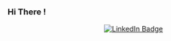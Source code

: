 ### Hi There !
<div id="badges" align="center">
  <a href="https://www.linkedin.com/in/bogdan-dragan-023ba525a/">
    <img src="https://img.shields.io/badge/LinkedIn-blue?style=for-the-badge&logo=linkedin&logoColor=white" alt="LinkedIn Badge"/>
  </a>
</div>
<!--
 Now is the time for me to move on with a career change and go back to my old passion, software coding. 
In the past I been used to code in  C / C++. 

🌱 I’m currently learning to code in Python, going through HyperionDev bootcamp. I'm planning to learn future coding languages as Java and I would like to have a pick
at AWS also. 

In the meantime if you are intrested in my protofolio, please feel free to have a look at my repositories.
-->
<div id="header" align="center">
  <img src="https://media.giphy.com/media/17b875GGvV9m9sLmNc/giphy.gif" width="100"/>
</div>
